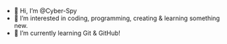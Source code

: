 - 👋 Hi, I’m @Cyber-Spy
- 👀 I’m interested in coding, programming, creating & learning something new.
- 🌱 I’m currently learning Git & GitHub!

<!---
Cyber-Spy/Cyber-Spy is a ✨ special ✨ repository because its `README.md` (this file) appears on your GitHub profile.
You can click the Preview link to take a look at your changes.
--->
